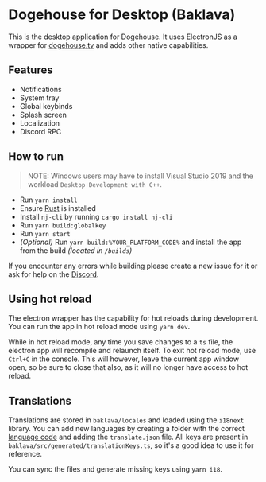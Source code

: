# Dogehouse for Desktop (Baklava)

This is the desktop application for Dogehouse.
It uses ElectronJS as a wrapper for [dogehouse.tv](https://dogehouse.tv) and adds other native capabilities.

## Features

- Notifications
- System tray
- Global keybinds
- Splash screen
- Localization
- Discord RPC

## How to run

> NOTE: Windows users may have to install Visual Studio 2019 and the workload `Desktop Development with C++`.

- Run `yarn install`
- Ensure [Rust](https://www.rust-lang.org/learn/get-started) is installed
- Install `nj-cli` by running `cargo install nj-cli`
- Run `yarn build:globalkey`
- Run `yarn start`
- _(Optional)_ Run `yarn build:%YOUR_PLATFORM_CODE%` and install the app from the build _(located in `/builds`)_

If you encounter any errors while building please create a new issue for it or ask for help on the [Discord](https://discord.gg/wCbKBZF9cV0).

## Using hot reload

The electron wrapper has the capability for hot reloads during development.
You can run the app in hot reload mode using `yarn dev`.

While in hot reload mode, any time you save changes to a `ts` file, the electron app will recompile and relaunch itself.
To exit hot reload mode, use `Ctrl+C` in the console. This will however, leave the current app window open, so be sure to close that also, as it will no longer have access to hot reload.

## Translations

Translations are stored in `baklava/locales` and loaded using the `i18next` library.
You can add new languages by creating a folder with the correct [language code](https://www.electronjs.org/docs/api/locales) and adding the `translate.json` file.
All keys are present in `baklava/src/generated/translationKeys.ts`, so it's a good idea to use it for reference.

You can sync the files and generate missing keys using `yarn i18`.
